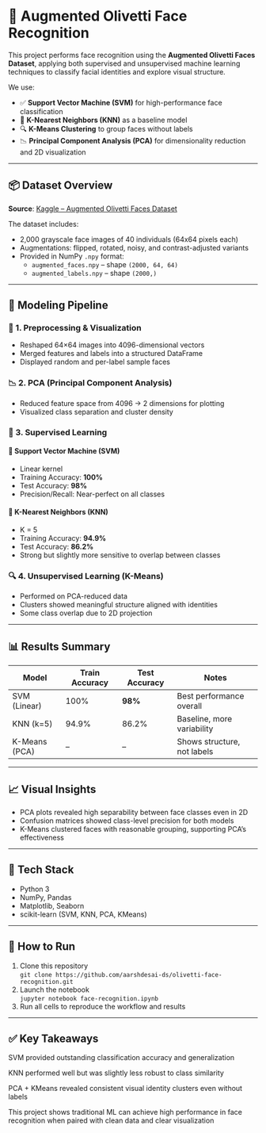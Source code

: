 # 🧠 Augmented Olivetti Face Recognition

This project performs face recognition using the **Augmented Olivetti Faces Dataset**, applying both supervised and unsupervised machine learning techniques to classify facial identities and explore visual structure.

We use:
- ✅ **Support Vector Machine (SVM)** for high-performance face classification
- 👥 **K-Nearest Neighbors (KNN)** as a baseline model
- 🔍 **K-Means Clustering** to group faces without labels
- 📉 **Principal Component Analysis (PCA)** for dimensionality reduction and 2D visualization

---

## 📦 Dataset Overview

**Source**: [Kaggle – Augmented Olivetti Faces Dataset](https://www.kaggle.com/datasets/martininf1n1ty/olivetti-faces-augmented-dataset)

The dataset includes:
- 2,000 grayscale face images of 40 individuals (64x64 pixels each)
- Augmentations: flipped, rotated, noisy, and contrast-adjusted variants
- Provided in NumPy `.npy` format:
  - `augmented_faces.npy` – shape `(2000, 64, 64)`
  - `augmented_labels.npy` – shape `(2000,)`

---

## 🧠 Modeling Pipeline

### 📌 1. Preprocessing & Visualization
- Reshaped 64×64 images into 4096-dimensional vectors
- Merged features and labels into a structured DataFrame
- Displayed random and per-label sample faces

### 📉 2. PCA (Principal Component Analysis)
- Reduced feature space from 4096 → 2 dimensions for plotting
- Visualized class separation and cluster density

### 🤖 3. Supervised Learning

#### 🌟 Support Vector Machine (SVM)
- Linear kernel
- Training Accuracy: **100%**
- Test Accuracy: **98%**
- Precision/Recall: Near-perfect on all classes

#### 👥 K-Nearest Neighbors (KNN)
- K = 5
- Training Accuracy: **94.9%**
- Test Accuracy: **86.2%**
- Strong but slightly more sensitive to overlap between classes

### 🔍 4. Unsupervised Learning (K-Means)
- Performed on PCA-reduced data
- Clusters showed meaningful structure aligned with identities
- Some class overlap due to 2D projection

---

## 📊 Results Summary

| Model         | Train Accuracy | Test Accuracy | Notes                      |
|---------------|----------------|---------------|----------------------------|
| SVM (Linear)  | 100%           | **98%**       | Best performance overall   |
| KNN (k=5)     | 94.9%          | 86.2%         | Baseline, more variability |
| K-Means (PCA) | –              | –             | Shows structure, not labels|

---

## 📈 Visual Insights

- PCA plots revealed high separability between face classes even in 2D
- Confusion matrices showed class-level precision for both models
- K-Means clustered faces with reasonable grouping, supporting PCA’s effectiveness

---

## 🧰 Tech Stack

- Python 3
- NumPy, Pandas
- Matplotlib, Seaborn
- scikit-learn (SVM, KNN, PCA, KMeans)

---

## 🚀 How to Run

1. Clone this repository  
   `git clone https://github.com/aarshdesai-ds/olivetti-face-recognition.git`
2. Launch the notebook  
   `jupyter notebook face-recognition.ipynb`
3. Run all cells to reproduce the workflow and results

---



## ✅ Key Takeaways
SVM provided outstanding classification accuracy and generalization

KNN performed well but was slightly less robust to class similarity

PCA + KMeans revealed consistent visual identity clusters even without labels

This project shows traditional ML can achieve high performance in face recognition when paired with clean data and clear visualization
